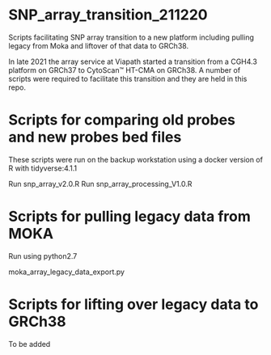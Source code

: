 # SNP_array_transition_211220
Scripts facilitating SNP array transition to a new platform including pulling legacy from Moka and liftover of that data to GRCh38. 

In late 2021 the array service at Viapath started a transition from a CGH4.3 platform on GRCh37 to CytoScan™ HT-CMA on GRCh38. A number of scripts were required to facilitate this transition and they are held in this repo. 

# Scripts for comparing old probes and new probes bed files

These scripts were run on the backup workstation using a docker version of R with tidyverse:4.1.1
 
Run snp_array_v2.0.R
Run snp_array_processing_V1.0.R

# Scripts for pulling legacy data from MOKA

Run using python2.7

moka_array_legacy_data_export.py

# Scripts for lifting over legacy data to GRCh38 

To be added 
